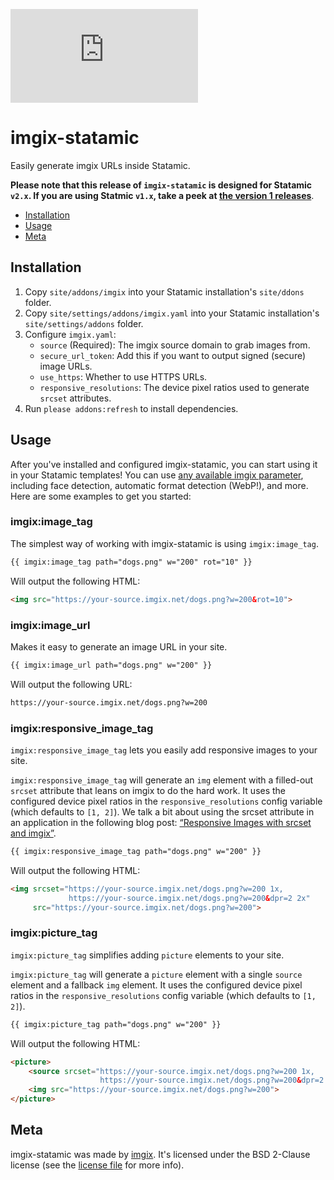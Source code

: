 ![imgix logo](https://assets.imgix.net/imgix-logo-web-2014.pdf?page=2&fm=png&w=200&h=200)

# imgix-statamic

Easily generate imgix URLs inside Statamic.

**Please note that this release of `imgix-statamic` is designed for Statamic `v2.x`. If you are using Statmic `v1.x`, take a peek at [the version 1 releases](https://github.com/imgix/imgix-statamic/releases)**.

* [Installation](#installation)
* [Usage](#usage)
* [Meta](#meta)

<a name="installation"></a>
## Installation

1. Copy `site/addons/imgix` into your Statamic installation's `site/ddons` folder.
2. Copy `site/settings/addons/imgix.yaml` into your Statamic installation's `site/settings/addons` folder.
3. Configure `imgix.yaml`:
    * `source` (Required): The imgix source domain to grab images from.
    * `secure_url_token`: Add this if you want to output signed (secure) image URLs.
    * `use_https`: Whether to use HTTPS URLs.
    * `responsive_resolutions`: The device pixel ratios used to generate `srcset` attributes.
4. Run `please addons:refresh` to install dependencies.


<a name="usage"></a>
## Usage

After you've installed and configured imgix-statamic, you can start using it in your Statamic templates! You can use [any available imgix parameter](https://www.imgix.com/docs/reference), including face detection, automatic format detection (WebP!), and more. Here are some examples to get you started:

### imgix:image_tag

The simplest way of working with imgix-statamic is using `imgix:image_tag`.

``` html
{{ imgix:image_tag path="dogs.png" w="200" rot="10" }}
```

Will output the following HTML:

``` html
<img src="https://your-source.imgix.net/dogs.png?w=200&rot=10">
```


### imgix:image_url

Makes it easy to generate an image URL in your site.

``` html
{{ imgix:image_url path="dogs.png" w="200" }}
```

Will output the following URL:

``` html
https://your-source.imgix.net/dogs.png?w=200
```


### imgix:responsive_image_tag

`imgix:responsive_image_tag` lets you easily add responsive images to your site.

`imgix:responsive_image_tag` will generate an `img` element with a filled-out `srcset` attribute that leans on imgix to do the hard work. It uses the configured device pixel ratios in the `responsive_resolutions` config variable (which defaults to `[1, 2]`). We talk a bit about using the srcset attribute in an application in the following blog post: [“Responsive Images with srcset and imgix”](http://blog.imgix.com/post/127012184664/responsive-images-with-srcset-imgix).

``` html
{{ imgix:responsive_image_tag path="dogs.png" w="200" }}
```

Will output the following HTML:

``` html
<img srcset="https://your-source.imgix.net/dogs.png?w=200 1x,
             https://your-source.imgix.net/dogs.png?w=200&dpr=2 2x"
     src="https://your-source.imgix.net/dogs.png?w=200">
```


### imgix:picture_tag

`imgix:picture_tag` simplifies adding `picture` elements to your site.

`imgix:picture_tag` will generate a `picture` element with a single `source` element and a fallback `img` element. It uses the configured device pixel ratios in the `responsive_resolutions` config variable (which defaults to `[1, 2]`).

``` html
{{ imgix:picture_tag path="dogs.png" w="200" }}
```

Will output the following HTML:

``` html
<picture>
    <source srcset="https://your-source.imgix.net/dogs.png?w=200 1x,
                    https://your-source.imgix.net/dogs.png?w=200&dpr=2 2x">
    <img src="https://your-source.imgix.net/dogs.png?w=200">
</picture>
```


<a name="meta"></a>
## Meta

imgix-statamic was made by [imgix](http://imgix.com). It's licensed under the BSD 2-Clause license (see the [license file](https://github.com/imgix/imgix-statamic/blob/master/license.md) for more info).
